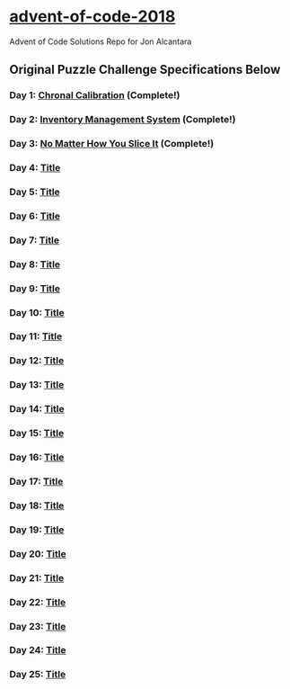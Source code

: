 # [advent-of-code-2018](https://adventofcode.com/2018)
Advent of Code Solutions Repo for Jon Alcantara

## Original Puzzle Challenge Specifications Below 
### Day 1: [Chronal Calibration](https://adventofcode.com/2018/day/1) (Complete!)
### Day 2: [Inventory Management System](https://adventofcode.com/2018/day/2) (Complete!)
### Day 3: [No Matter How You Slice It](https://adventofcode.com/2018/day/3) (Complete!)
### Day 4: [Title](https://adventofcode.com/2018/day/4)
### Day 5: [Title](https://adventofcode.com/2018/day/5)
### Day 6: [Title](https://adventofcode.com/2018/day/6)
### Day 7: [Title](https://adventofcode.com/2018/day/7)
### Day 8: [Title](https://adventofcode.com/2018/day/8)
### Day 9: [Title](https://adventofcode.com/2018/day/9)
### Day 10: [Title](https://adventofcode.com/2018/day/10)
### Day 11: [Title](https://adventofcode.com/2018/day/11)
### Day 12: [Title](https://adventofcode.com/2018/day/12)
### Day 13: [Title](https://adventofcode.com/2018/day/13)
### Day 14: [Title](https://adventofcode.com/2018/day/14)
### Day 15: [Title](https://adventofcode.com/2018/day/15)
### Day 16: [Title](https://adventofcode.com/2018/day/16)
### Day 17: [Title](https://adventofcode.com/2018/day/17)
### Day 18: [Title](https://adventofcode.com/2018/day/18)
### Day 19: [Title](https://adventofcode.com/2018/day/19)
### Day 20: [Title](https://adventofcode.com/2018/day/20)
### Day 21: [Title](https://adventofcode.com/2018/day/21)
### Day 22: [Title](https://adventofcode.com/2018/day/22)
### Day 23: [Title](https://adventofcode.com/2018/day/23)
### Day 24: [Title](https://adventofcode.com/2018/day/24)
### Day 25: [Title](https://adventofcode.com/2018/day/25)
